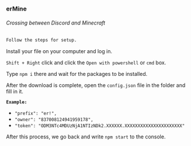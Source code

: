 ### **erMine**
###### Crossing between Discord and Minecraft

```diff
Follow the steps for setup.
```

Install your file on your computer and log in.

`Shift + Right` click and click the `Open with powershell` or `cmd` box.

Type `npm i` there and wait for the packages to be installed.

After the download is complete, open the `config.json` file in the folder and fill in it.

**`Example:`**
* `"prefix": "er!",`
* `"owner": "837008124941959178",`
* `"token": "ODM3NTc4MDUzNjA1NTIzNDk2.XXXXXX.XXXXXXXXXXXXXXXXXXXXXX"`

After this process, we go back and write `npm start` to the console.
